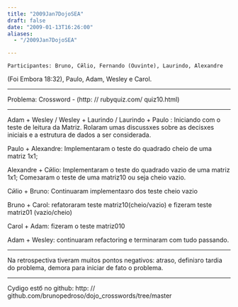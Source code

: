 ```yaml
---
title: "2009Jan7DojoSEA"
draft: false
date: "2009-01-13T16:26:00"
aliases:
  - "/2009Jan7DojoSEA"

---
```

    Participantes: Bruno, Cйlio, Fernando (Ouvinte), Laurindo, Alexandre
(Foi Embora 18:32), Paulo, Adam, Wesley e Carol.

------------------------------------------------------------------------

Problema: Crossword - (http: // rubyquiz.com/ quiz10.html)

------------------------------------------------------------------------

Adam + Wesley / Wesley + Laurindo / Laurindo + Paulo : Iniciando com o
teste de leitura da Matriz. Rolaram umas discussхes sobre as decisхes
iniciais e a estrutura de dados a ser considerada.

Paulo + Alexandre: Implementaram o teste do quadrado cheio de uma matriz
1x1;

Alexandre + Cйlio: Implementaram o teste do quadrado vazio de uma matriz
1x1; Comeзaram o teste de uma matriz10 ou seja cheio vazio.

Cйlio + Bruno: Continuaram implementaзгo dos teste cheio vazio

Bruno + Carol: refatoraram teste matriz10(cheio/vazio) e fizeram teste
matriz01 (vazio/cheio)

Carol + Adam: fizeram o teste matriz010

Adam + Wesley: continuaram refactoring e terminaram com tudo passando.

------------------------------------------------------------------------

Na retrospectiva tiveram muitos pontos negativos: atraso, definiзгo
tardia do problema, demora para iniciar de fato o problema.

------------------------------------------------------------------------

Cуdigo estб no github: http: //
github.com/brunopedroso/dojo\_crosswords/tree/master
